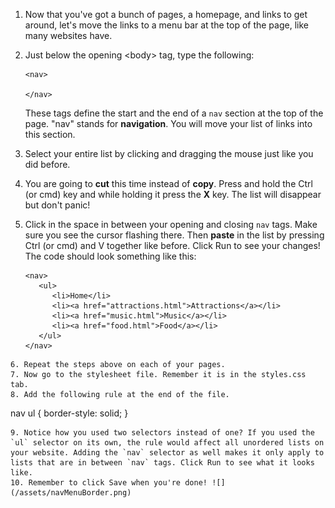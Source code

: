 1. Now that you've got a bunch of pages, a homepage, and links to get around, let's move the links to a menu bar at the top of the page, like many websites have.
2. Just below the opening &lt;body&gt; tag, type the following:

   ```
   <nav>

   </nav>
   ```

   These tags define the start and the end of a `nav` section at the top of the page. "nav" stands for **navigation**. You will move your list of links into this section.

3. Select your entire list by clicking and dragging the mouse just like you did before.
4. You are going to **cut** this time instead of **copy**. Press and hold the Ctrl \(or cmd\) key and while holding it press the **X** key. The list will disappear but don't panic!
5. Click in the space in between your opening and closing `nav` tags. Make sure you see the cursor flashing there. Then **paste** in the list by pressing Ctrl \(or cmd\) and V together like before. Click Run to see your changes! The code should look something like this:
   ```
   <nav>
      <ul>
         <li>Home</li>
         <li><a href="attractions.html">Attractions</a></li>
         <li><a href="music.html">Music</a></li>
         <li><a href="food.html">Food</a></li>
      </ul>
   </nav>
  ```
6. Repeat the steps above on each of your pages.
7. Now go to the stylesheet file. Remember it is in the styles.css tab.
8. Add the following rule at the end of the file.
   ```
   nav ul {
     border-style: solid;
   }
   ```
9. Notice how you used two selectors instead of one? If you used the `ul` selector on its own, the rule would affect all unordered lists on your website. Adding the `nav` selector as well makes it only apply to lists that are in between `nav` tags. Click Run to see what it looks like.
10. Remember to click Save when you're done! ![](/assets/navMenuBorder.png) 


